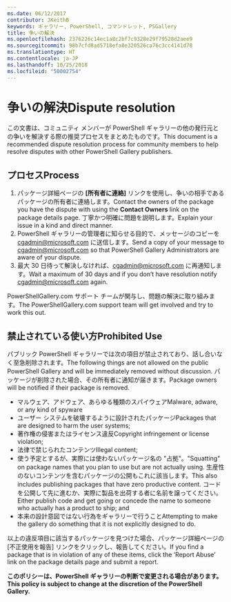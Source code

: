 ```yaml
---
ms.date: 06/12/2017
contributor: JKeithB
keywords: ギャラリー, PowerShell, コマンドレット, PSGallery
title: 争いの解決
ms.openlocfilehash: 2376226c14ec1a8c2bf7c9328e29f79528d2aee9
ms.sourcegitcommit: 98b7cfd8ad5718efa8e320526ca76c3cc4141d78
ms.translationtype: HT
ms.contentlocale: ja-JP
ms.lasthandoff: 10/25/2018
ms.locfileid: "50002754"
---
```

# <a name="dispute-resolution"></a><span data-ttu-id="3c2b5-103">争いの解決</span><span class="sxs-lookup"><span data-stu-id="3c2b5-103">Dispute resolution</span></span>

<span data-ttu-id="3c2b5-104">この文書は、コミュニティ メンバーが PowerShell ギャラリーの他の発行元との争いを解決する際の推奨プロセスをまとめたものです。</span><span class="sxs-lookup"><span data-stu-id="3c2b5-104">This document is a recommended dispute resolution process for community members to help resolve disputes with other PowerShell Gallery publishers.</span></span>

## <a name="process"></a><span data-ttu-id="3c2b5-105">プロセス</span><span class="sxs-lookup"><span data-stu-id="3c2b5-105">Process</span></span>

1. <span data-ttu-id="3c2b5-106">パッケージ詳細ページの **[所有者に連絡]** リンクを使用し、争いの相手であるパッケージの所有者に連絡します。</span><span class="sxs-lookup"><span data-stu-id="3c2b5-106">Contact the owners of the package you have the dispute with using the **Contact Owners** link on the package details page.</span></span>
   <span data-ttu-id="3c2b5-107">丁寧かつ明確に問題を説明します。</span><span class="sxs-lookup"><span data-stu-id="3c2b5-107">Explain your issue in a kind and direct manner.</span></span>
2. <span data-ttu-id="3c2b5-108">PowerShell ギャラリーの管理者に知らせる目的で、メッセージのコピーを [cgadmin@microsoft.com](mailto:cgadmin@microsoft.com) に送信します。</span><span class="sxs-lookup"><span data-stu-id="3c2b5-108">Send a copy of your message to [cgadmin@microsoft.com](mailto:cgadmin@microsoft.com) so that PowerShell Gallery Administrators are aware of your dispute.</span></span>
3. <span data-ttu-id="3c2b5-109">最大 30 日待って解決しなければ、[cgadmin@microsoft.com](mailto:cgadmin@microsoft.com) に再通知します。</span><span class="sxs-lookup"><span data-stu-id="3c2b5-109">Wait a maximum of 30 days and if you don’t have resolution notify [cgadmin@microsoft.com](mailto:cgadmin@microsoft.com) again.</span></span>

<span data-ttu-id="3c2b5-110">PowerShellGallery.com サポート チームが関与し、問題の解決に取り組みます。</span><span class="sxs-lookup"><span data-stu-id="3c2b5-110">The PowerShellGallery.com support team will get involved and try to work this out.</span></span>

## <a name="prohibited-use"></a><span data-ttu-id="3c2b5-111">禁止されている使い方</span><span class="sxs-lookup"><span data-stu-id="3c2b5-111">Prohibited Use</span></span>

<span data-ttu-id="3c2b5-112">パブリック PowerShell ギャラリーでは次の項目が禁止されており、話し合いなく至急削除されます。</span><span class="sxs-lookup"><span data-stu-id="3c2b5-112">The following things are not allowed on the public PowerShell Gallery and will be immediately removed without discussion.</span></span>  <span data-ttu-id="3c2b5-113">パッケージが削除された場合、その所有者に通知が届きます。</span><span class="sxs-lookup"><span data-stu-id="3c2b5-113">Package owners will be notified if their package is removed.</span></span>

- <span data-ttu-id="3c2b5-114">マルウェア、アドウェア、あらゆる種類のスパイウェア</span><span class="sxs-lookup"><span data-stu-id="3c2b5-114">Malware, adware, or any kind of spyware</span></span>
- <span data-ttu-id="3c2b5-115">ユーザー システムを破壊するように設計されたパッケージ</span><span class="sxs-lookup"><span data-stu-id="3c2b5-115">Packages that are designed to harm the user systems;</span></span>
- <span data-ttu-id="3c2b5-116">著作権の侵害またはライセンス違反</span><span class="sxs-lookup"><span data-stu-id="3c2b5-116">Copyright infringement or license violation;</span></span>
- <span data-ttu-id="3c2b5-117">法律で禁じられたコンテンツ</span><span class="sxs-lookup"><span data-stu-id="3c2b5-117">Illegal content;</span></span>
- <span data-ttu-id="3c2b5-118">使う予定とするが、実際には使わないパッケージ名の "占拠"。</span><span class="sxs-lookup"><span data-stu-id="3c2b5-118">"Squatting" on package names that you plan to use but are not actually using.</span></span> <span data-ttu-id="3c2b5-119">生産性のないコンテンツを含むパッケージの公開もこれに該当します。</span><span class="sxs-lookup"><span data-stu-id="3c2b5-119">This also includes publishing packages that have zero productive content.</span></span>
  <span data-ttu-id="3c2b5-120">コードを公開して先に進むか、実際に製品を出荷する者に名前を譲ってください。</span><span class="sxs-lookup"><span data-stu-id="3c2b5-120">Either publish code and get going or concede the name to someone who actually has a product to ship; and</span></span>
- <span data-ttu-id="3c2b5-121">本来の設計意図ではない行為をギャラリーで行うこと</span><span class="sxs-lookup"><span data-stu-id="3c2b5-121">Attempting to make the gallery do something that it is not explicitly designed to do.</span></span>

<span data-ttu-id="3c2b5-122">以上の違反項目に該当するパッケージを見つけた場合、パッケージ詳細ページの [不正使用を報告] リンクをクリックし、報告してください。</span><span class="sxs-lookup"><span data-stu-id="3c2b5-122">If you find a package that is in violation of any of these items, click the ‘Report Abuse’ link on the package details page and submit a report.</span></span>

<span data-ttu-id="3c2b5-123">**このポリシーは、PowerShell ギャラリーの判断で変更される場合があります。**</span><span class="sxs-lookup"><span data-stu-id="3c2b5-123">**This policy is subject to change at the discretion of the PowerShell Gallery.**</span></span>
